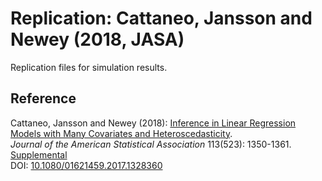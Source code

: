 # Replication: Cattaneo, Jansson and Newey (2018, JASA)

Replication files for simulation results.

## Reference

Cattaneo, Jansson and Newey (2018): [Inference in Linear Regression Models with Many Covariates and Heteroscedasticity](https://mdcattaneo.github.io/papers/Cattaneo-Jansson-Newey_2018_JASA.pdf).<br>
_Journal of the American Statistical Association_ 113(523): 1350-1361.<br>
[Supplemental](https://mdcattaneo.github.io/papers/Cattaneo-Jansson-Newey_2018_JASA--Supplemental.pdf)<br>
DOI: [10.1080/01621459.2017.1328360](https://doi.org/10.1080/01621459.2017.1328360)
